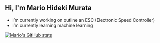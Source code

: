 ## Hi, I'm Mario Hideki Murata 

-  I’m currently working on outline an ESC (Electronic Speed Controller)
-  I’m currently learning machine learning

[![Mario's GitHub stats](https://github-readme-stats.vercel.app/api?username=muratahideki&show_icons=true&theme=radical)](https://github.com/muratahideki/github-readme-stats)
